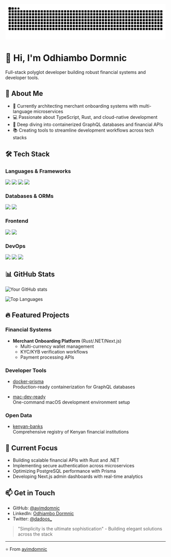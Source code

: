 ![Snake animation](https://raw.githubusercontent.com/ayimdomnic/ayimdomnic/output/github-contribution-grid-snake.svg)

# 👋 Hi, I'm Odhiambo Dormnic

Full-stack polyglot developer building robust financial systems and developer tools.

## 🚀 About Me

- 🔭 Currently architecting merchant onboarding systems with multi-language microservices
- 💻 Passionate about TypeScript, Rust, and cloud-native development
- 🌱 Deep diving into containerized GraphQL databases and financial APIs
- 📚 Creating tools to streamline development workflows across tech stacks

## 🛠️ Tech Stack

### Languages & Frameworks
![](https://img.shields.io/badge/Code-Rust-informational?style=flat&logo=rust&logoColor=white&color=2bbc8a)
![](https://img.shields.io/badge/Code-.NET-informational?style=flat&logo=dotnet&logoColor=white&color=2bbc8a)
![](https://img.shields.io/badge/Code-TypeScript-informational?style=flat&logo=typescript&logoColor=white&color=2bbc8a)
![](https://img.shields.io/badge/Code-PHP-informational?style=flat&logo=php&logoColor=white&color=2bbc8a)

### Databases & ORMs
![](https://img.shields.io/badge/Database-PostgreSQL-informational?style=flat&logo=postgresql&logoColor=white&color=2bbc8a)
![](https://img.shields.io/badge/ORM-Prisma-informational?style=flat&logo=prisma&logoColor=white&color=2bbc8a)

### Frontend
![](https://img.shields.io/badge/Framework-Next.js-informational?style=flat&logo=next.js&logoColor=white&color=2bbc8a)
![](https://img.shields.io/badge/Library-React-informational?style=flat&logo=react&logoColor=white&color=2bbc8a)

### DevOps
![](https://img.shields.io/badge/Tools-Docker-informational?style=flat&logo=docker&logoColor=white&color=2bbc8a)
![](https://img.shields.io/badge/Tools-Kubernetes-informational?style=flat&logo=kubernetes&logoColor=white&color=2bbc8a)
![](https://img.shields.io/badge/Shell-Bash-informational?style=flat&logo=gnu-bash&logoColor=white&color=2bbc8a)

## 📊 GitHub Stats

![Your GitHub stats](https://github-readme-stats.vercel.app/api?username=ayimdomnic&show_icons=true&theme=radical)

![Top Languages](https://github-readme-stats.vercel.app/api/top-langs/?username=ayimdomnic&layout=compact&theme=radical)

## 🔥 Featured Projects

### Financial Systems
- **Merchant Onboarding Platform** (Rust/.NET/Next.js)
  - Multi-currency wallet management
  - KYC/KYB verification workflows
  - Payment processing APIs

### Developer Tools
- [docker-prisma](https://github.com/ayimdomnic/docker-prisma)  
  Production-ready containerization for GraphQL databases

- [mac-dev-ready](https://github.com/ayimdomnic/mac-dev-ready)  
  One-command macOS development environment setup

### Open Data
- [kenyan-banks](https://github.com/ayimdomnic/kenyan-banks)  
  Comprehensive registry of Kenyan financial institutions

## 🌟 Current Focus

- Building scalable financial APIs with Rust and .NET
- Implementing secure authentication across microservices
- Optimizing PostgreSQL performance with Prisma
- Developing Next.js admin dashboards with real-time analytics

## 📫 Get in Touch

- GitHub: [@ayimdomnic](https://github.com/ayimdomnic)
- LinkedIn: [Odhiambo Dormnic](https://linkedin.com/in/ayimdomnic)
- Twitter: [@dadoos_](https://x.com/dadooos_)

> "Simplicity is the ultimate sophistication" - Building elegant solutions across the stack

---

⭐️ From [ayimdomnic](https://github.com/ayimdomnic)
